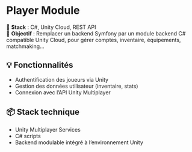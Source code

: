 # Player Module

🔧 **Stack** : C#, Unity Cloud, REST API  
🎯 **Objectif** : Remplacer un backend Symfony par un module backend C# compatible Unity Cloud, pour gérer comptes, inventaire, équipements, matchmaking...

## 💡 Fonctionnalités

- Authentification des joueurs via Unity
- Gestion des données utilisateur (inventaire, stats)
- Connexion avec l’API Unity Multiplayer

## 📦 Stack technique

- Unity Multiplayer Services
- C# scripts
- Backend modulable intégré à l’environnement Unity
